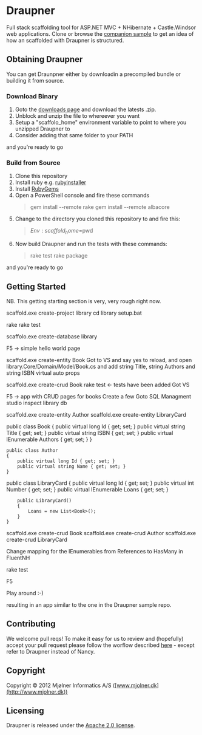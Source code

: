 Draupner
========

Full stack scaffolding tool for ASP.NET MVC + NHibernate + Castle.Windsor web applications.
Clone or browse the [companion sample](https://github.com/Draupner/DraupnerGeneratedSample) to get an idea of how an scaffolded with Draupner is structured. 


Obtaining Draupner
-------------------
You can get Draunpner either by downloadin a precompiled bundle or building it from source.


### Download Binary
1. Goto the [downloads page](https://github.com/Draupner/Draupner/downloads) and download the latests .zip.
2. Unblock and unzip the file to whereever you want 
3. Setup a "scaffolo_home" environment variable to point to where you unzipped Draupner to
4. Consider adding that same folder to your PATH

and you're ready to go

### Build from Source
1. Clone this repository
2. Install ruby e.g. [rubyinstaller](http://rubyinstaller.org/)
3. Install [RubyGems](http://rubygems.org/)
4. Open a PowerShell console and fire these commands
	> gem install --remote rake
	> gem install --remote albacore
5. Change to the directory you cloned this repository to and fire this:
	> $Env:scaffold_home=$pwd
6. Now build Draupner and run the tests with these commands:
	> rake test
	> rake package

and you're ready to go

Getting Started
----------------
NB. This getting starting section is very, very rough right now.

scaffold.exe create-project library
cd  library
setup.bat

rake
rake test

scaffolo.exe create-database library

F5 -> simple hello world page

scaffold.exe create-entity Book
Got to VS and say yes to reload, and open library.Core/Domain/Model/Book.cs and add  string Title, string Authors and string ISBN virtual auto props

scaffold.exe create-crud Book
rake test <- tests have been added
Got VS

F5 -> app with CRUD pages for books
Create a few
Goto SQL Managment studio inspect library db

scaffold.exe create-entity Author
scaffold.exe create-entity LibraryCard

public class Book
    {
        public virtual long Id { get; set; }
        public virtual string Title { get; set; }
        public virtual string ISBN { get; set; }
        public virtual IEnumerable<Author> Authors { get; set; }
    }

    public class Author
    {
        public virtual long Id { get; set; }
        public virtual string Name { get; set; }
    }

  public class LibraryCard
    {
        public virtual long Id { get; set; }
        public virtual int Number { get; set; }
        public virtual IEnumerable<Book> Loans { get; set; }
    
        public LibraryCard()
        {
            Loans = new List<Book>();
        }
    }

scaffold.exe create-crud Book
scaffold.exe create-crud Author
scaffold.exe create-crud LibraryCard

Change mapping for the IEnumerables from References to HasMany in FluentNH

rake test

F5

Play around :-)

resulting in an app similar to the one in the Draupner sample repo.

Contributing
-------------
We welcome pull reqs!
To make it easy for us to review and (hopefully) accept your pull request please follow the worflow described [here](https://github.com/NancyFx/Nancy/wiki/Git-Workflow) - except refer to Draupner instead of Nancy.

Copyright
---------
Copyright © 2012 Mjølner Informatics A/S ([www.mjolner.dk](http://www.mjolner.dk))

Licensing
----------
Draupner is released under the [Apache 2.0 license](http://www.apache.org/licenses/LICENSE-2.0.html).